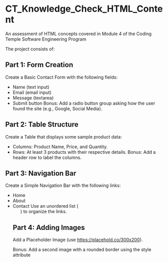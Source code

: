 # CT_Knowledge_Check_HTML_Content
An assessment of HTML concepts covered in Module 4 of the Coding Temple Software Engineering Program

The project consists of:

## Part 1: Form Creation
Create a Basic Contact Form with the following fields:
- Name (text input)
- Email (email input)
- Message (textarea)
- Submit button
Bonus: Add a radio button group asking how the user found the site (e.g., Google, Social Media).

## Part 2: Table Structure
Create a Table that displays some sample product data:
- Columns: Product Name, Price, and Quantity.
- Rows: At least 3 products with their respective details.
Bonus: Add a header row to label the columns.

## Part 3: Navigation Bar
Create a Simple Navigation Bar with the following links:
- Home
- About
- Contact
Use an unordered list (<ul>) to organize the links.

## Part 4: Adding Images
Add a Placeholder Image (use https://placehold.co/300x200).

Bonus: Add a second image with a rounded border using the style attribute